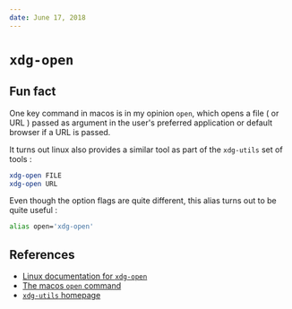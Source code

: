 ```yaml
---
date: June 17, 2018
---
```


# `xdg-open`

## Fun fact

One key command in macos is in my opinion `open`, which opens a file ( or URL ) passed as argument in the user's preferred application or default browser if a URL is passed.

It turns out linux also provides a similar tool as part of the `xdg-utils` set of tools :

```bash
xdg-open FILE
xdg-open URL
```

Even though the option flags are quite different, this alias turns out to be quite useful :

```bash
alias open='xdg-open'
```

## References

- [Linux documentation for `xdg-open`](https://linux.die.net/man/1/xdg-open)
- [The macos `open` command](https://scriptingosx.com/2017/02/the-macos-open-command/)
- [`xdg-utils` homepage](https://www.freedesktop.org/wiki/Software/xdg-utils/)
